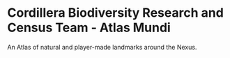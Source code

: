 # Cordillera Biodiversity Research and Census Team - Atlas Mundi
An Atlas of natural and player-made landmarks around the Nexus.